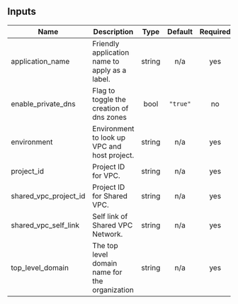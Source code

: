 <!-- BEGINNING OF PRE-COMMIT-TERRAFORM DOCS HOOK -->
## Inputs

| Name | Description | Type | Default | Required |
|------|-------------|:----:|:-----:|:-----:|
| application\_name | Friendly application name to apply as a label. | string | n/a | yes |
| enable\_private\_dns | Flag to toggle the creation of dns zones | bool | `"true"` | no |
| environment | Environment to look up VPC and host project. | string | n/a | yes |
| project\_id | Project ID for VPC. | string | n/a | yes |
| shared\_vpc\_project\_id | Project ID for Shared VPC. | string | n/a | yes |
| shared\_vpc\_self\_link | Self link of Shared VPC Network. | string | n/a | yes |
| top\_level\_domain | The top level domain name for the organization | string | n/a | yes |

<!-- END OF PRE-COMMIT-TERRAFORM DOCS HOOK -->
